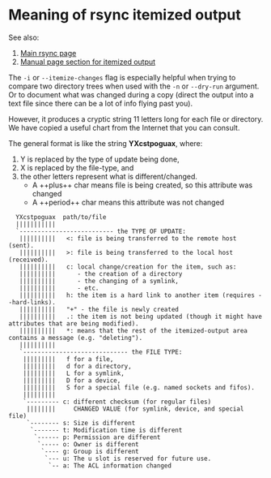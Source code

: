 # Meaning of rsync itemized output

See also:

1. [Main rsync page](../files/rsync.md)
2. [Manual page section for itemized output](../files/rsync-itemize-manpage.md)

The `-i` or `--itemize-changes` flag is especially helpful when trying to compare two directory trees when used with the `-n` or `--dry-run` argument. Or to document what was changed during a copy (direct the output into a text file since there can be a lot of info flying past you).

However, it produces a cryptic string 11 letters long for each file or directory. We have copied a useful chart from the Internet that you can consult.

 The general format is like the string **YXcstpoguax**, where:
 
 1. Y  is replaced  by the type of update being done,
 2. X is replaced by the file-type, and
 3. the other letters represent what is different/changed.
    - A ++plus++ char means file is being created, so this attribute was changed
    - A ++period++ char means this attribute was not changed

```
  YXcstpoguax  path/to/file
  |||||||||||
  `-------------------------- the TYPE OF UPDATE:
   ||||||||||   <: file is being transferred to the remote host (sent).
   ||||||||||   >: file is being transferred to the local host (received).
   ||||||||||   c: local change/creation for the item, such as:
   ||||||||||      - the creation of a directory
   ||||||||||      - the changing of a symlink,
   ||||||||||      - etc.
   ||||||||||   h: the item is a hard link to another item (requires --hard-links). 
   ||||||||||   "+" - the file is newly created
   ||||||||||   .: the item is not being updated (though it might have attributes that are being modified).
   ||||||||||   *: means that the rest of the itemized-output area contains a message (e.g. "deleting").
   ||||||||||
   `----------------------------- the FILE TYPE:
    |||||||||   f for a file,
    |||||||||   d for a directory,
    |||||||||   L for a symlink,
    |||||||||   D for a device,
    |||||||||   S for a special file (e.g. named sockets and fifos).
    |||||||||
    `--------- c: different checksum (for regular files)
     ||||||||     CHANGED VALUE (for symlink, device, and special file)
     `-------- s: Size is different
      `------- t: Modification time is different
       `------ p: Permission are different
        `----- o: Owner is different
         `---- g: Group is different
          `--- u: The u slot is reserved for future use.
           `-- a: The ACL information changed

```
